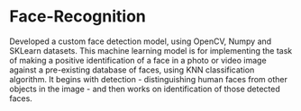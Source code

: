 # Face-Recognition

Developed a custom face detection model, using OpenCV, Numpy and SKLearn datasets.
This machine learning model is for implementing the task of making a positive identification of a face in a photo or video image against a pre-existing database of faces, using KNN classification algorithm. 
It begins with detection - distinguishing human faces from other objects in the image - and then works on identification of those detected faces.
